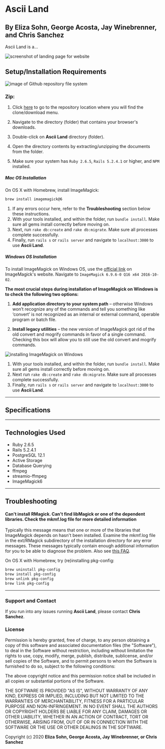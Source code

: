 # Ascii Land

## By **Eliza Sohn, George Acosta, Jay Winebrenner, and Chris Sanchez**

Ascii Land is a...

![screenshot of landing page for website](app/assets/readme/landing-page.png)

## Setup/Installation Requirements

![image of Github repository file system](https://i.imgur.com/UStodOA.jpg "read")

### Zip:

1. Click [here](https://github.com/eliza85/ascii_group_project.git) to go to the repository location where you will find the clone/download menu.

 2. Navigate to the directory (folder) that contains your browser's downloads.
 3. Double-click on **Ascii Land** directory (folder).
 4. Open the directory contents by extracting/unzipping the documents from the folder.
 5. Make sure your system has `Ruby 2.6.5`, `Rails 5.2.4.1` or higher, and `NPM` installed.

##### Mac OS Installation

On OS X with Homebrew, install ImageMagick:

```sh
brew install imagemagick@6
```
 1. If any errors occur here, refer to the **Troubleshooting** section below these instructions.
 2. With your tools installed, and within the folder, run `bundle install`. Make sure all gems install correctly before moving on.
 3. Next, run `rake db:create` and `rake db:migrate`. Make sure all processes complete successfully.
 4. Finally, run `rails s` or `rails server` and navigate to `localhost:3000` to use **Ascii Land**.

##### Windows OS Installation

To install ImageMagick on Windows OS, use the [official link](https://www.imagemagick.org/script/download.php#windows) on ImageMagick's website. Navigate to `ImageMagick 6.9.6-0 Q16 x64 2016-10-02`.  

**The most crucial steps during installation of ImageMagick on Windows is to check the following two options:**
1. **Add application directory to your system path** – otherwise Windows won’t recognize any of the commands and tell you something like ‘convert’ is not recognized as an internal or external command, operable program or batch file.

2. **Install legacy utilities** – the new version of ImageMagick got rid of the old convert and mogrify commands in favor of a single command. Checking this box will allow you to still use the old convert and mogrify commands.

![installing ImageMagick on Windows](app/assets/readme/image-magick-windows.png)

 1. With your tools installed, and within the folder, run `bundle install`. Make sure all gems install correctly before moving on.
 2. Next run `rake db:create` and `rake db:migrate`. Make sure all processes complete successfully.
 3. Finally, run `rails s` or `rails server` and navigate to `localhost:3000` to use **Ascii Land**.

- - -

## Specifications

- - -

## Technologies Used

 - Ruby 2.6.5
 - Rails 5.2.4.1
 - PostgreSQL 12.1
 - Active Storage
 - Database Querying
 - ffmpeg
 - streamio-ffmpeg
 - ImageMagick6

- - -

## Troubleshooting

#### Can't install RMagick. Can't find libMagick or one of the dependent libraries. Check the mkmf.log file for more detailed information

Typically this message means that one or more of the libraries that ImageMagick
depends on hasn't been installed. Examine the mkmf.log file in the ext/RMagick
subdirectory of the installation directory for any error messages. These
messages typically contain enough additional information for you to be able to
diagnose the problem. Also see [this FAQ](https://web.archive.org/web/20131206133600/http://rmagick.rubyforge.org/install-faq.html#libmagick).

On OS X with Homebrew, try (re)installing pkg-config:

```sh
brew uninstall pkg-config
brew install pkg-config
brew unlink pkg-config
brew link pkg-config
```
- - -

### Support and Contact

If you run into any issues running **Ascii Land**, please contact **Chris Sanchez**.

### License

Permission is hereby granted, free of charge, to any person obtaining a copy of this software and associated documentation files (the "Software"), to deal in the Software without restriction, including without limitation the rights to use, copy, modify, merge, publish, distribute, sublicense, and/or sell copies of the Software, and to permit persons to whom the Software is furnished to do so, subject to the following conditions:

The above copyright notice and this permission notice shall be included in all copies or substantial portions of the Software.

THE SOFTWARE IS PROVIDED "AS IS", WITHOUT WARRANTY OF ANY KIND, EXPRESS OR IMPLIED, INCLUDING BUT NOT LIMITED TO THE WARRANTIES OF MERCHANTABILITY, FITNESS FOR A PARTICULAR PURPOSE AND NON-INFRINGEMENT. IN NO EVENT SHALL THE AUTHORS OR COPYRIGHT HOLDERS BE LIABLE FOR ANY CLAIM, DAMAGES OR OTHER LIABILITY, WHETHER IN AN ACTION OF CONTRACT, TORT OR OTHERWISE, ARISING FROM, OUT OF OR IN CONNECTION WITH THE SOFTWARE OR THE USE OR OTHER DEALINGS IN THE SOFTWARE.

Copyright (c) 2020 **Eliza Sohn, George Acosta, Jay Winebrenner, or Chris Sanchez**
